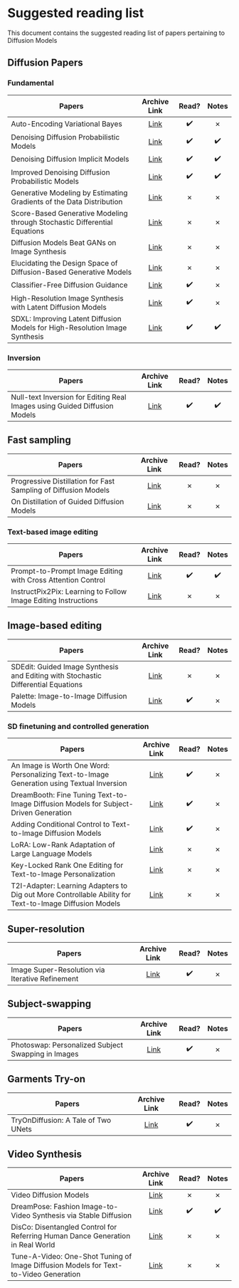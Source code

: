 # Suggested reading list
This document contains the suggested reading list of papers pertaining to Diffusion Models

## Diffusion Papers
### Fundamental
| Papers | Archive Link | Read? | Notes|
|------|:-------:|:------:|:----------:|
| Auto-Encoding Variational Bayes    |  [Link](https://arxiv.org/pdf/1312.6114)    |   :heavy_check_mark: | &cross;    |      
| Denoising Diffusion Probabilistic Models   |  [Link](https://arxiv.org/abs/2006.11239)    |   :heavy_check_mark: | :heavy_check_mark:    |      
| Denoising Diffusion Implicit Models   |  [Link](https://arxiv.org/abs/2010.02502)    |   :heavy_check_mark: | :heavy_check_mark:    |      
| Improved Denoising Diffusion Probabilistic Models   |  [Link](https://arxiv.org/abs/2102.09672)    |   :heavy_check_mark: | :heavy_check_mark:    |      
| Generative Modeling by Estimating Gradients of the Data Distribution   |  [Link](https://arxiv.org/abs/1907.05600)    |    &cross;  |  &cross; |
| Score-Based Generative Modeling through Stochastic Differential Equations | [Link](https://arxiv.org/abs/2011.13456) |    &cross;  |  &cross; |
| Diffusion Models Beat GANs on Image Synthesis | [Link](https://arxiv.org/abs/2105.05233) |     &cross; | &cross; |
| Elucidating the Design Space of Diffusion-Based Generative Models | [Link](https://arxiv.org/abs/2206.00364) |   &cross;  |  &cross; |
| Classifier-Free Diffusion Guidance | [Link](https://arxiv.org/abs/2207.12598) |   :heavy_check_mark:  |  &cross; |
| High-Resolution Image Synthesis with Latent Diffusion Models | [Link](https://arxiv.org/abs/2112.10752) |   :heavy_check_mark:  |  &cross; |
| SDXL: Improving Latent Diffusion Models for High-Resolution Image Synthesis | [Link](https://arxiv.org/abs/2307.01952) |   :heavy_check_mark:  |  :heavy_check_mark: |
  
### Inversion
| Papers | Archive Link | Read? | Notes|
|------|:-------:|:------:|:----------:|
| Null-text Inversion for Editing Real Images using Guided Diffusion Models    |  [Link](https://arxiv.org/abs/2211.09794)    |   :heavy_check_mark: | :heavy_check_mark:  |      


## Fast sampling
| Papers | Archive Link | Read? | Notes|
|------|:-------:|:------:|:----------:|
| Progressive Distillation for Fast Sampling of Diffusion Models    |  [Link](https://arxiv.org/abs/2202.00512)    |    &cross; |  &cross;      
| On Distillation of Guided Diffusion Models    |  [Link](https://arxiv.org/abs/2210.03142)|    &cross; |  &cross;  |   

### Text-based image editing
| Papers | Archive Link | Read? | Notes|
|------|:-------:|:------:|:----------:|
| Prompt-to-Prompt Image Editing with Cross Attention Control    |  [Link](https://arxiv.org/abs/2208.01626)    |   :heavy_check_mark: | :heavy_check_mark:  |      
| InstructPix2Pix: Learning to Follow Image Editing Instructions    |  [Link](https://arxiv.org/abs/2211.09800)   |    &cross; |  &cross;     


## Image-based editing
| Papers | Archive Link | Read? | Notes|
|------|:-------:|:------:|:----------:|
| SDEdit: Guided Image Synthesis and Editing with Stochastic Differential Equations    |  [Link](https://arxiv.org/abs/2108.01073)    |    &cross; |  &cross;   |
| Palette: Image-to-Image Diffusion Models    |  [Link](https://arxiv.org/abs/2111.05826)  |    :heavy_check_mark: |  &cross;  |   


### SD finetuning and controlled generation
| Papers | Archive Link | Read? | Notes|
|------|:-------:|:------:|:----------:|
| An Image is Worth One Word: Personalizing Text-to-Image Generation using Textual Inversion    |  [Link](https://arxiv.org/abs/2208.01618)    |   :heavy_check_mark: | &cross;   |  
| DreamBooth: Fine Tuning Text-to-Image Diffusion Models for Subject-Driven Generation    |  [Link](https://arxiv.org/abs/2208.12242)   |   :heavy_check_mark: | &cross;   |      
| Adding Conditional Control to Text-to-Image Diffusion Models    |  [Link](https://arxiv.org/abs/2302.05543)   |   :heavy_check_mark: | &cross;   |      
| LoRA: Low-Rank Adaptation of Large Language Models   |  [Link](https://arxiv.org/abs/2106.09685)    |  &cross;  | &cross;   |  
| Key-Locked Rank One Editing for Text-to-Image Personalization    |  [Link](https://arxiv.org/abs/2305.01644)   |   &cross;  | &cross;   |      
|  T2I-Adapter: Learning Adapters to Dig out More Controllable Ability for Text-to-Image Diffusion Models  |  [Link](https://arxiv.org/abs/2302.08453) |  &cross;  | &cross;   |      



## Super-resolution
| Papers | Archive Link | Read? | Notes|
|------|:-------:|:------:|:----------:|
| Image Super-Resolution via Iterative Refinement    |  [Link](https://arxiv.org/abs/2104.07636)    |   :heavy_check_mark: |  &cross; |      

## Subject-swapping
| Papers | Archive Link | Read? | Notes|
|------|:-------:|:------:|:----------:|
| Photoswap: Personalized Subject Swapping in Images    |  [Link](https://arxiv.org/abs/2305.18286)    |   :heavy_check_mark: | &cross;   |      

## Garments Try-on
| Papers | Archive Link | Read? | Notes|
|------|:-------:|:------:|:----------:|
| TryOnDiffusion: A Tale of Two UNets    |  [Link](https://arxiv.org/abs/2306.08276)    |   :heavy_check_mark: |  &cross;   |      


## Video Synthesis
| Papers | Archive Link | Read? | Notes|
|------|:-------:|:------:|:----------:|
| Video Diffusion Models |  [Link](https://arxiv.org/abs/2204.03458)    |   &cross; |  &cross;  |      
| DreamPose: Fashion Image-to-Video Synthesis via Stable Diffusion |  [Link](https://arxiv.org/abs/2304.06025)    |   :heavy_check_mark: |  :heavy_check_mark:  |      
| DisCo: Disentangled Control for Referring Human Dance Generation in Real World |  [Link](https://arxiv.org/abs/2307.00040)    |   &cross; |  &cross;  |      
| Tune-A-Video: One-Shot Tuning of Image Diffusion Models for Text-to-Video Generation |  [Link](https://arxiv.org/abs/2212.11565)    |   &cross; |  &cross;  |      




